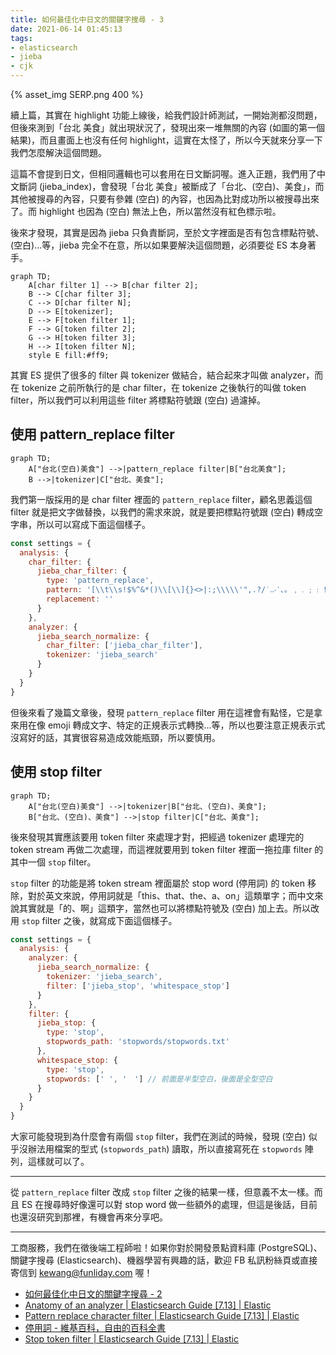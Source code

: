 ```yaml
---
title: 如何最佳化中日文的關鍵字搜尋 - 3
date: 2021-06-14 01:45:13
tags:
- elasticsearch
- jieba
- cjk
---
```


{% asset_img SERP.png 400 %}

續上篇，其實在 highlight 功能上線後，給我們設計師測試，一開始測都沒問題，但後來測到「台北 美食」就出現狀況了，發現出來一堆無關的內容 (如圖的第一個結果)，而且畫面上也沒有任何 highlight，這實在太怪了，所以今天就來分享一下我們怎麼解決這個問題。

這篇不會提到日文，但相同邏輯也可以套用在日文斷詞喔。進入正題，我們用了中文斷詞 (jieba_index)，會發現「台北 美食」被斷成了「台北、(空白)、美食」，而其他被搜尋的內容，只要有參雜 (空白) 的內容，也因為比對成功所以被搜尋出來了。而 highlight 也因為 (空白) 無法上色，所以當然沒有紅色標示啦。

後來才發現，其實是因為 jieba 只負責斷詞，至於文字裡面是否有包含標點符號、(空白)...等，jieba 完全不在意，所以如果要解決這個問題，必須要從 ES 本身著手。

```mermaid
graph TD;
    A[char filter 1] --> B[char filter 2];
    B --> C[char filter 3];
    C --> D[char filter N];
    D --> E[tokenizer];
    E --> F[token filter 1];
    F --> G[token filter 2];
    G --> H[token filter 3];
    H --> I[token filter N];
    style E fill:#ff9;
```

其實 ES 提供了很多的 filter 與 tokenizer 做結合，結合起來才叫做 analyzer，而在 tokenize 之前所執行的是 char filter，在 tokenize 之後執行的叫做 token filter，所以我們可以利用這些 filter 將標點符號跟 (空白) 過濾掉。

## 使用 pattern_replace filter

```mermaid
graph TD;
    A["台北(空白)美食"] -->|pattern_replace filter|B["台北美食"];
    B -->|tokenizer|C["台北、美食"];
```

我們第一版採用的是 char filter 裡面的 `pattern_replace` filter，顧名思義這個 filter 就是把文字做替換，以我們的需求來說，就是要把標點符號跟 (空白) 轉成空字串，所以可以寫成下面這個樣子。

```js
const settings = {
  analysis: {
    char_filter: {
      jieba_char_filter: {
        type: 'pattern_replace',
        pattern: '[\\t\\s!$%^&*()\\[\\]{}<>|:;\\\\\'",.?/˙‥‧‵、。﹐﹒﹔﹕！＃＄％＆＊，．：；？＠～•…·¡¿¦¨¯´·¸º‽‼⁏※†‡ˉ˘⁇⁈⁉ˆ⁊⸘]',
        replacement: ''
      }
    },
    analyzer: {
      jieba_search_normalize: {
        char_filter: ['jieba_char_filter'],
        tokenizer: 'jieba_search'
      }
    }
  }
}
```

但後來看了幾篇文章後，發現 `pattern_replace` filter 用在這裡會有點怪，它是拿來用在像 emoji 轉成文字、特定的正規表示式轉換...等，所以也要注意正規表示式沒寫好的話，其實很容易造成效能瓶頸，所以要慎用。

## 使用 stop filter

```mermaid
graph TD;
    A["台北(空白)美食"] -->|tokenizer|B["台北、(空白)、美食"];
    B["台北、(空白)、美食"] -->|stop filter|C["台北、美食"];
```

後來發現其實應該要用 token filter 來處理才對，把經過 tokenizer 處理完的 token stream 再做二次處理，而這裡就要用到 token filter 裡面一拖拉庫 filter 的其中一個 `stop` filter。

`stop` filter 的功能是將 token stream 裡面屬於 stop word (停用詞) 的 token 移除，對於英文來說，停用詞就是「this、that、the、a、on」這類單字；而中文來說其實就是「的、啊」這類字，當然也可以將標點符號及 (空白) 加上去。所以改用 `stop` filter 之後，就寫成下面這個樣子。

```js
const settings = {
  analysis: {
    analyzer: {
      jieba_search_normalize: {
        tokenizer: 'jieba_search',
        filter: ['jieba_stop', 'whitespace_stop']
      }
    },
    filter: {
      jieba_stop: {
        type: 'stop',
        stopwords_path: 'stopwords/stopwords.txt'
      },
      whitespace_stop: {
        type: 'stop',
        stopwords: [' ', '　'] // 前面是半型空白，後面是全型空白
      }
    }
  }
}
```

大家可能發現到為什麼會有兩個 `stop` filter，我們在測試的時候，發現 (空白) 似乎沒辦法用檔案的型式 (`stopwords_path`) 讀取，所以直接寫死在 `stopwords` 陣列，這樣就可以了。

---

從 `pattern_replace` filter 改成 `stop` filter 之後的結果一樣，但意義不太一樣。而且 ES 在搜尋時好像還可以對 stop word 做一些額外的處理，但這是後話，目前也還沒研究到那裡，有機會再來分享吧。

---

工商服務，我們在徵後端工程師啦！如果你對於開發景點資料庫 (PostgreSQL)、關鍵字搜尋 (Elasticsearch)、機器學習有興趣的話，歡迎 FB 私訊粉絲頁或直接寄信到 kewang@funliday.com 喔！

* [如何最佳化中日文的關鍵字搜尋 - 2](https://techblog.funliday.com/2021/06/12/%E5%A6%82%E4%BD%95%E6%9C%80%E4%BD%B3%E5%8C%96%E4%B8%AD%E6%97%A5%E6%96%87%E7%9A%84%E9%97%9C%E9%8D%B5%E5%AD%97%E6%90%9C%E5%B0%8B-2/)
* [Anatomy of an analyzer | Elasticsearch Guide [7.13] | Elastic](https://www.elastic.co/guide/en/elasticsearch/reference/current/analyzer-anatomy.html)
* [Pattern replace character filter | Elasticsearch Guide [7.13] | Elastic](https://www.elastic.co/guide/en/elasticsearch/reference/current/analysis-pattern-replace-charfilter.html)
* [停用詞 - 維基百科，自由的百科全書](https://zh.wikipedia.org/wiki/%E5%81%9C%E7%94%A8%E8%AF%8D)
* [Stop token filter | Elasticsearch Guide [7.13] | Elastic](https://www.elastic.co/guide/en/elasticsearch/reference/current/analysis-stop-tokenfilter.html)